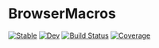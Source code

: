 # BrowserMacros

[![Stable](https://img.shields.io/badge/docs-stable-blue.svg)](https://adrhill.github.io/BrowserMacros.jl/stable/)
[![Dev](https://img.shields.io/badge/docs-dev-blue.svg)](https://adrhill.github.io/BrowserMacros.jl/dev/)
[![Build Status](https://github.com/adrhill/BrowserMacros.jl/actions/workflows/CI.yml/badge.svg?branch=main)](https://github.com/adrhill/BrowserMacros.jl/actions/workflows/CI.yml?query=branch%3Amain)
[![Coverage](https://codecov.io/gh/adrhill/BrowserMacros.jl/branch/main/graph/badge.svg)](https://codecov.io/gh/adrhill/BrowserMacros.jl)
